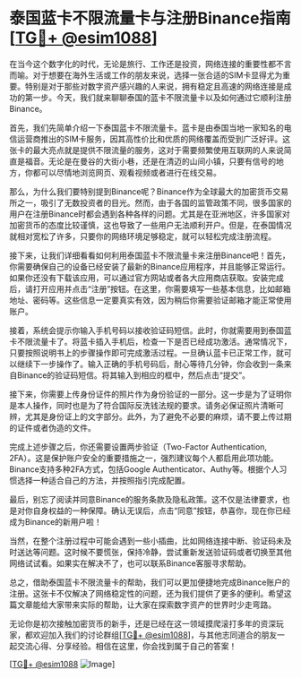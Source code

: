 # 泰国蓝卡不限流量卡与注册Binance指南[[TG💪+ @esim1088](https://t.me/s/esim1088)]

在当今这个数字化的时代，无论是旅行、工作还是投资，网络连接的重要性都不言而喻。对于想要在海外生活或工作的朋友来说，选择一张合适的SIM卡显得尤为重要。特别是对于那些对数字资产感兴趣的人来说，拥有稳定且高速的网络连接是成功的第一步。今天，我们就来聊聊泰国的蓝卡不限流量卡以及如何通过它顺利注册Binance。

首先，我们先简单介绍一下泰国蓝卡不限流量卡。蓝卡是由泰国当地一家知名的电信运营商推出的SIM卡服务，因其高性价比和优质的网络覆盖而受到广泛好评。这张卡的最大亮点就是提供不限流量的服务，这对于需要频繁使用互联网的人来说简直是福音。无论是在曼谷的大街小巷，还是在清迈的山间小镇，只要有信号的地方，你都可以尽情地浏览网页、观看视频或者进行在线交易。

那么，为什么我们要特别提到Binance呢？Binance作为全球最大的加密货币交易所之一，吸引了无数投资者的目光。然而，由于各国的监管政策不同，很多国家的用户在注册Binance时都会遇到各种各样的问题。尤其是在亚洲地区，许多国家对加密货币的态度比较谨慎，这也导致了一些用户无法顺利开户。但是，在泰国情况就相对宽松了许多，只要你的网络环境足够稳定，就可以轻松完成注册流程。

接下来，让我们详细看看如何利用泰国蓝卡不限流量卡来注册Binance吧！首先，你需要确保自己的设备已经安装了最新的Binance应用程序，并且能够正常运行。如果你还没有下载该应用，可以通过官方网站或者各大应用商店获取。安装完成后，请打开应用并点击“注册”按钮。在这里，你需要填写一些基本信息，比如邮箱地址、密码等。这些信息一定要真实有效，因为稍后你需要验证邮箱才能正常使用账户。

接着，系统会提示你输入手机号码以接收验证码短信。此时，你就需要用到泰国蓝卡不限流量卡了。将蓝卡插入手机后，检查一下是否已经成功激活。通常情况下，只要按照说明书上的步骤操作即可完成激活过程。一旦确认蓝卡已正常工作，就可以继续下一步操作了。输入正确的手机号码后，耐心等待几分钟，你会收到一条来自Binance的验证码短信。将其输入到相应的框中，然后点击“提交”。

接下来，你需要上传身份证件的照片作为身份验证的一部分。这一步是为了证明你是本人操作，同时也是为了符合国际反洗钱法规的要求。请务必保证照片清晰可辨，尤其是身份证上的文字部分。此外，为了避免不必要的麻烦，请不要上传过期的证件或者伪造的文件。

完成上述步骤之后，你还需要设置两步验证（Two-Factor Authentication, 2FA）。这是保护账户安全的重要措施之一，强烈建议每个人都启用此项功能。Binance支持多种2FA方式，包括Google Authenticator、Authy等。根据个人习惯选择一种适合自己的方法，并按照指引完成配置。

最后，别忘了阅读并同意Binance的服务条款及隐私政策。这不仅是法律要求，也是对你自身权益的一种保障。确认无误后，点击“同意”按钮，恭喜你，现在你已经成为Binance的新用户啦！

当然，在整个注册过程中可能会遇到一些小插曲，比如网络连接中断、验证码未及时送达等问题。这时候不要慌张，保持冷静，尝试重新发送验证码或者切换至其他网络试试看。如果实在解决不了，也可以联系Binance客服寻求帮助。

总之，借助泰国蓝卡不限流量卡的帮助，我们可以更加便捷地完成Binance账户的注册。这张卡不仅解决了网络稳定性的问题，还为我们提供了更多的便利。希望这篇文章能给大家带来实际的帮助，让大家在探索数字资产的世界时少走弯路。

无论你是初次接触加密货币的新手，还是已经在这一领域摸爬滚打多年的资深玩家，都欢迎加入我们的讨论群组[[TG💪+ @esim1088](https://t.me/s/esim1088)]，与其他志同道合的朋友一起交流心得、分享经验。相信在这里，你会找到属于自己的答案！

[[TG💪+ @esim1088](https://t.me/s/esim1088) ![Image](https://i.postimg.cc/4NQfJmqS/Snipaste-2025-05-13-00-14-12.png)]